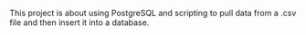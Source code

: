 This project is about using PostgreSQL and scripting to pull data from a .csv file and then insert it into a database.
